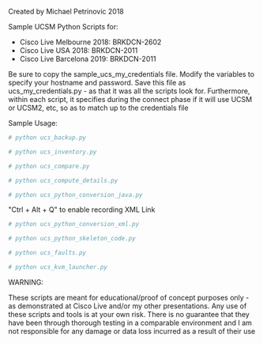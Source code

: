 Created by Michael Petrinovic 2018

Sample UCSM Python Scripts for:
* Cisco Live Melbourne 2018: BRKDCN-2602
* Cisco Live USA 2018: BRKDCN-2011
* Cisco Live Barcelona 2019: BRKDCN-2011

Be sure to copy the sample_ucs_my_credentials file. Modify the variables to specify your hostname and password. Save this file as ucs_my_credentials.py - as that it was all the scripts look for. Furthermore, within each script, it specifies during the connect phase if it will use UCSM or UCSM2, etc, so as to match up to the credentials file

Sample Usage:

```YAML
# python ucs_backup.py

# python ucs_inventory.py

# python ucs_compare.py

# python ucs_compute_details.py

# python ucs_python_conversion_java.py
```

"Ctrl + Alt + Q" to enable recording XML Link
```YAML
# python ucs_python_conversion_xml.py

# python ucs_python_skeleton_code.py

# python ucs_faults.py

# python ucs_kvm_launcher.py
```


WARNING:

These scripts are meant for educational/proof of concept purposes only - as demonstrated at Cisco Live and/or my other presentations. Any use of these scripts and tools is at your own risk. There is no guarantee that they have been through thorough testing in a comparable environment and I am not responsible for any damage or data loss incurred as a result of their use
